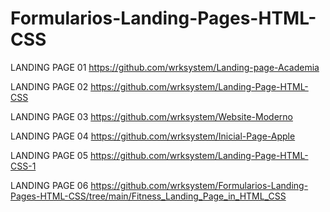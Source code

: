 # Formularios-Landing-Pages-HTML-CSS

LANDING PAGE 01
https://github.com/wrksystem/Landing-page-Academia

LANDING PAGE 02
https://github.com/wrksystem/Landing-Page-HTML-CSS

LANDING PAGE 03
https://github.com/wrksystem/Website-Moderno

LANDING PAGE 04
https://github.com/wrksystem/Inicial-Page-Apple

LANDING PAGE 05
https://github.com/wrksystem/Landing-Page-HTML-CSS-1

LANDING PAGE 06
https://github.com/wrksystem/Formularios-Landing-Pages-HTML-CSS/tree/main/Fitness_Landing_Page_in_HTML_CSS

